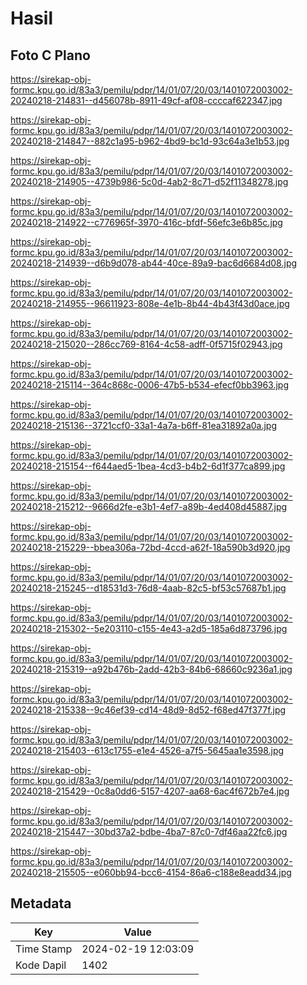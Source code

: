 # Hasil

## Foto C Plano

https://sirekap-obj-formc.kpu.go.id/83a3/pemilu/pdpr/14/01/07/20/03/1401072003002-20240218-214831--d456078b-8911-49cf-af08-ccccaf622347.jpg

https://sirekap-obj-formc.kpu.go.id/83a3/pemilu/pdpr/14/01/07/20/03/1401072003002-20240218-214847--882c1a95-b962-4bd9-bc1d-93c64a3e1b53.jpg

https://sirekap-obj-formc.kpu.go.id/83a3/pemilu/pdpr/14/01/07/20/03/1401072003002-20240218-214905--4739b986-5c0d-4ab2-8c71-d52f11348278.jpg

https://sirekap-obj-formc.kpu.go.id/83a3/pemilu/pdpr/14/01/07/20/03/1401072003002-20240218-214922--c776965f-3970-416c-bfdf-56efc3e6b85c.jpg

https://sirekap-obj-formc.kpu.go.id/83a3/pemilu/pdpr/14/01/07/20/03/1401072003002-20240218-214939--d6b9d078-ab44-40ce-89a9-bac6d6684d08.jpg

https://sirekap-obj-formc.kpu.go.id/83a3/pemilu/pdpr/14/01/07/20/03/1401072003002-20240218-214955--96611923-808e-4e1b-8b44-4b43f43d0ace.jpg

https://sirekap-obj-formc.kpu.go.id/83a3/pemilu/pdpr/14/01/07/20/03/1401072003002-20240218-215020--286cc769-8164-4c58-adff-0f5715f02943.jpg

https://sirekap-obj-formc.kpu.go.id/83a3/pemilu/pdpr/14/01/07/20/03/1401072003002-20240218-215114--364c868c-0006-47b5-b534-efecf0bb3963.jpg

https://sirekap-obj-formc.kpu.go.id/83a3/pemilu/pdpr/14/01/07/20/03/1401072003002-20240218-215136--3721ccf0-33a1-4a7a-b6ff-81ea31892a0a.jpg

https://sirekap-obj-formc.kpu.go.id/83a3/pemilu/pdpr/14/01/07/20/03/1401072003002-20240218-215154--f644aed5-1bea-4cd3-b4b2-6d1f377ca899.jpg

https://sirekap-obj-formc.kpu.go.id/83a3/pemilu/pdpr/14/01/07/20/03/1401072003002-20240218-215212--9666d2fe-e3b1-4ef7-a89b-4ed408d45887.jpg

https://sirekap-obj-formc.kpu.go.id/83a3/pemilu/pdpr/14/01/07/20/03/1401072003002-20240218-215229--bbea306a-72bd-4ccd-a62f-18a590b3d920.jpg

https://sirekap-obj-formc.kpu.go.id/83a3/pemilu/pdpr/14/01/07/20/03/1401072003002-20240218-215245--d18531d3-76d8-4aab-82c5-bf53c57687b1.jpg

https://sirekap-obj-formc.kpu.go.id/83a3/pemilu/pdpr/14/01/07/20/03/1401072003002-20240218-215302--5e203110-c155-4e43-a2d5-185a6d873796.jpg

https://sirekap-obj-formc.kpu.go.id/83a3/pemilu/pdpr/14/01/07/20/03/1401072003002-20240218-215319--a92b476b-2add-42b3-84b6-68660c9236a1.jpg

https://sirekap-obj-formc.kpu.go.id/83a3/pemilu/pdpr/14/01/07/20/03/1401072003002-20240218-215338--9c46ef39-cd14-48d9-8d52-f68ed47f377f.jpg

https://sirekap-obj-formc.kpu.go.id/83a3/pemilu/pdpr/14/01/07/20/03/1401072003002-20240218-215403--613c1755-e1e4-4526-a7f5-5645aa1e3598.jpg

https://sirekap-obj-formc.kpu.go.id/83a3/pemilu/pdpr/14/01/07/20/03/1401072003002-20240218-215429--0c8a0dd6-5157-4207-aa68-6ac4f672b7e4.jpg

https://sirekap-obj-formc.kpu.go.id/83a3/pemilu/pdpr/14/01/07/20/03/1401072003002-20240218-215447--30bd37a2-bdbe-4ba7-87c0-7df46aa22fc6.jpg

https://sirekap-obj-formc.kpu.go.id/83a3/pemilu/pdpr/14/01/07/20/03/1401072003002-20240218-215505--e060bb94-bcc6-4154-86a6-c188e8eadd34.jpg


## Metadata

| Key        | Value               |
| ---------- | ------------------- |
| Time Stamp | 2024-02-19 12:03:09 |
| Kode Dapil | 1402                |




